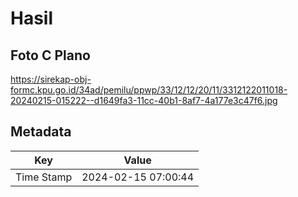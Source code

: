 # Hasil

## Foto C Plano

https://sirekap-obj-formc.kpu.go.id/34ad/pemilu/ppwp/33/12/12/20/11/3312122011018-20240215-015222--d1649fa3-11cc-40b1-8af7-4a177e3c47f6.jpg


## Metadata

| Key        | Value               |
| ---------- | ------------------- |
| Time Stamp | 2024-02-15 07:00:44 |



